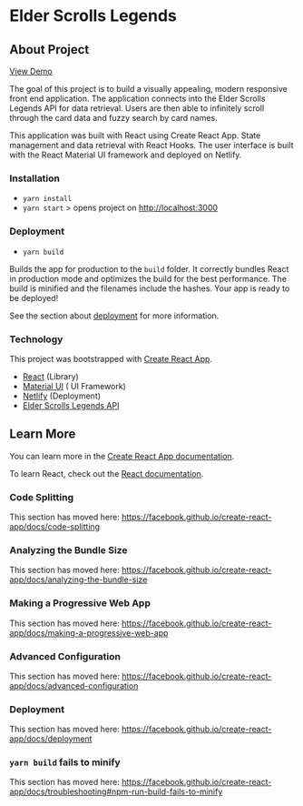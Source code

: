 # Elder Scrolls Legends

## About Project

[View Demo](https://elder-scrolls-legends.netlify.com/)

The goal of this project is to build a visually appealing, modern responsive front end application. The application connects into the Elder Scrolls Legends API for data retrieval. Users are then able to infinitely scroll through the card data and fuzzy search by card names.

This application was built with React using Create React App. State management and data retrieval with React Hooks. The user interface is built with the React Material UI framework and deployed on Netlify.

### Installation

- `yarn install`
- `yarn start` > opens project on [http://localhost:3000](http://localhost:3000)

### Deployment

- `yarn build`

Builds the app for production to the `build` folder. It correctly bundles React in production mode and optimizes the build for the best performance. The build is minified and the filenames include the hashes. Your app is ready to be deployed!

See the section about [deployment](https://facebook.github.io/create-react-app/docs/deployment) for more information.

### Technology

This project was bootstrapped with [Create React App](https://github.com/facebook/create-react-app).

- [React](https://reactjs.org/) (Library)
- [Material UI](https://material-ui.com/) ( UI Framework)
- [Netlify](https://www.netlify.com/) (Deployment)
- [Elder Scrolls Legends API](https://docs.elderscrollslegends.io/)

## Learn More

You can learn more in the [Create React App documentation](https://facebook.github.io/create-react-app/docs/getting-started).

To learn React, check out the [React documentation](https://reactjs.org/).

### Code Splitting

This section has moved here: https://facebook.github.io/create-react-app/docs/code-splitting

### Analyzing the Bundle Size

This section has moved here: https://facebook.github.io/create-react-app/docs/analyzing-the-bundle-size

### Making a Progressive Web App

This section has moved here: https://facebook.github.io/create-react-app/docs/making-a-progressive-web-app

### Advanced Configuration

This section has moved here: https://facebook.github.io/create-react-app/docs/advanced-configuration

### Deployment

This section has moved here: https://facebook.github.io/create-react-app/docs/deployment

### `yarn build` fails to minify

This section has moved here: https://facebook.github.io/create-react-app/docs/troubleshooting#npm-run-build-fails-to-minify
